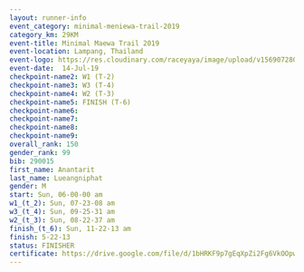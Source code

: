 ```yaml
---
layout: runner-info 
event_category: minimal-meniewa-trail-2019 
category_km: 29KM 
event-title: Minimal Maewa Trail 2019 
event-location: Lampang, Thailand 
event-logo: https://res.cloudinary.com/raceyaya/image/upload/v1569072805/logo/minimal-trail_ktnvsp.jpg 
event-date:  14-Jul-19 
checkpoint-name2: W1 (T-2) 
checkpoint-name3: W3 (T-4) 
checkpoint-name4: W2 (T-3) 
checkpoint-name5: FINISH (T-6) 
checkpoint-name6: 
checkpoint-name7: 
checkpoint-name8: 
checkpoint-name9: 
overall_rank: 150
gender_rank: 99
bib: 290015
first_name: Anantarit
last_name: Lueangniphat
gender: M
start: Sun, 06-00-00 am
w1_(t_2): Sun, 07-23-08 am
w3_(t_4): Sun, 09-25-31 am
w2_(t_3): Sun, 08-22-37 am
finish_(t_6): Sun, 11-22-13 am
finish: 5-22-13
status: FINISHER
certificate: https://drive.google.com/file/d/1bHRKF9p7gEqXpZi2Fg6VkOOpwB3cixeb/view?usp=sharing
---
```

